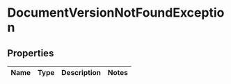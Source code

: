 
# DocumentVersionNotFoundException

## Properties
Name | Type | Description | Notes
------------ | ------------- | ------------- | -------------



